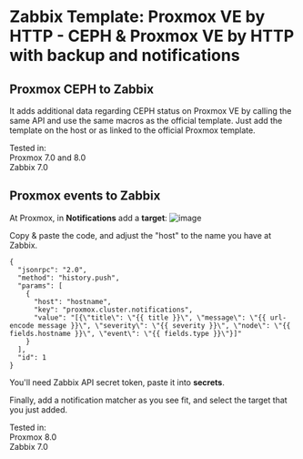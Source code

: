 # Zabbix Template: Proxmox VE by HTTP - CEPH & Proxmox VE by HTTP with backup and notifications

## Proxmox CEPH to Zabbix
It adds additional data regarding CEPH status on Proxmox VE by calling the same API and use the same macros as the official template.
Just add the template on the host or as linked to the official Proxmox template.

Tested in:\
Proxmox 7.0 and 8.0\
Zabbix 7.0

## Proxmox events to Zabbix
At Proxmox, in **Notifications** add a **target**:
![image](https://github.com/user-attachments/assets/12dd1861-38ce-4f06-91de-fd25cd47d470)

Copy & paste the code, and adjust the "host" to the name you have at Zabbix.
```
{
  "jsonrpc": "2.0",
  "method": "history.push",
  "params": [
    {
      "host": "hostname",
      "key": "proxmox.cluster.notifications",
      "value": "[{\"title\": \"{{ title }}\", \"message\": \"{{ url-encode message }}\", \"severity\": \"{{ severity }}\", \"node\": \"{{ fields.hostname }}\", \"event\": \"{{ fields.type }}\"}]"
    }
  ],
  "id": 1
}
```

You'll need Zabbix API secret token, paste it into **secrets**.

Finally, add a notification matcher as you see fit, and select the target that you just added.

Tested in:\
Proxmox 8.0\
Zabbix 7.0
